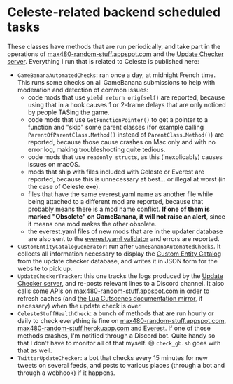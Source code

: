 # Celeste-related backend scheduled tasks

These classes have methods that are run periodically, and take part in the operations of [max480-random-stuff.appspot.com](https://github.com/max4805/RandomStuffWebsite) and the [Update Checker server](https://github.com/max4805/EverestUpdateCheckerServer). Everything I run that is related to Celeste is published here:

- `GameBananaAutomatedChecks`: ran once a day, at midnight French time. This runs some checks on all GameBanana submissions to help with moderation and detection of common issues:
  - code mods that use `yield return orig(self)` are reported, because using that in a hook causes 1 or 2-frame delays that are only noticed by people TASing the game.
  - code mods that use `GetFunctionPointer()` to get a pointer to a function and "skip" some parent classes (for example calling `ParentOfParentClass.Method()` instead of `ParentClass.Method()`) are reported, because those cause crashes on Mac only and with no error log, making troubleshooting quite tedious.
  - code mods that use `readonly struct`s, as this (inexplicably) causes issues on macOS.
  - mods that ship with files included with Celeste or Everest are reported, because this is unnecessary at best... or illegal at worst (in the case of Celeste.exe).
  - files that have the same everest.yaml name as another file while being attached to a different mod are reported, because that probably means there is a mod name conflict. **If one of them is marked "Obsolete" on GameBanana, it will not raise an alert**, since it means one mod makes the other obsolete.
  - the everest.yaml files of new mods that are in the updater database are also sent to the [everest.yaml validator](https://max480-random-stuff.appspot.com/celeste/everest-yaml-validator) and errors are reported.
- `CustomEntityCatalogGenerator`: run after `GameBananaAutomatedChecks`. It collects all information necessary to display the [Custom Entity Catalog](https://max480-random-stuff.appspot.com/celeste/custom-entity-catalog) from the update checker database, and writes it in JSON form for the website to pick up.
- `UpdateCheckerTracker`: this one tracks the logs produced by the [Update Checker server](https://github.com/max4805/EverestUpdateCheckerServer), and re-posts relevant lines to a Discord channel. It also calls some APIs on [max480-random-stuff.appspot.com](https://github.com/max4805/RandomStuffWebsite) in order to refresh caches (and [the Lua Cutscenes documentation mirror](https://storage.googleapis.com/lua-cutscenes-documentation/index.html), if necessary) when the update check is over.
- `CelesteStuffHealthCheck`: a bunch of methods that are run hourly or daily to check everything is fine on [max480-random-stuff.appspot.com](https://github.com/max4805/RandomStuffWebsite), [max480-random-stuff.herokuapp.com](https://github.com/max4805/RandomStuffWebsiteJS) and [Everest](https://everestapi.github.io). If one of those methods crashes, I'm notified through a Discord bot. Quite handy so that I don't have to monitor all of that myself. :sweat_smile: `check_gb.sh` goes with that as well.
- `TwitterUpdateChecker`: a bot that checks every 15 minutes for new tweets on several feeds, and posts to various places (through a bot and through a webhook) if it happens.
